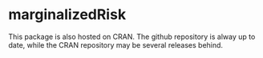 # marginalizedRisk
This package is also hosted on CRAN. The github repository is alway up to date, while the CRAN repository may be several releases behind.

